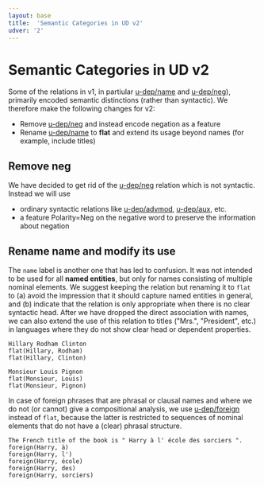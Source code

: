 ```yaml
---
layout: base
title:  'Semantic Categories in UD v2'
udver: '2'
---
```


# Semantic Categories in UD v2

Some of the relations in v1, in partiular [u-dep/name]() and [u-dep/neg]()), primarily encoded semantic distinctions (rather than syntactic). We therefore make the following changes for v2:

* Remove [u-dep/neg]() and instead encode negation as a feature
* Rename [u-dep/name]() to **flat** and extend its usage beyond names (for example, include titles)

## Remove neg

We have decided to get rid of the [u-dep/neg]() relation which is not syntactic. Instead we will use

* ordinary syntactic relations like [u-dep/advmod](), [u-dep/aux](), etc.
* a feature Polarity=Neg on the negative word to preserve the information about negation

## Rename name and modify its use

The `name` label is another one that has led to confusion. It was not intended to be used for all **named entities**, but only for names consisting of multiple nominal elements. We suggest keeping the relation but renaming it to `flat` to (a) avoid the impression that it should capture named entities in general, and (b) indicate that the relation is only appropriate when there is no clear syntactic head. After we have dropped the direct association with names, we can also extend the use of this relation to titles ("Mrs.", "President", etc.) in languages where they do not show clear head or dependent properties. <!-- Finally, consistent with the proposed changes for other headless constructions, we propose that arrows should be drawn from righ to left (see [multiword expressions](mwe.html)).-->

~~~ sdparse
Hillary Rodham Clinton
flat(Hillary, Rodham)
flat(Hillary, Clinton)
~~~

~~~ sdparse
Monsieur Louis Pignon
flat(Monsieur, Louis)
flat(Monsieur, Pignon)
~~~

In case of foreign phrases that are phrasal or clausal names and where we do not (or cannot) give a compositional analysis, we use [u-dep/foreign]() instead of `flat`, because the latter is restricted to sequences of nominal elements that do not have a (clear) phrasal structure.

~~~ sdparse
The French title of the book is " Harry à l' école des sorciers ".
foreign(Harry, à)
foreign(Harry, l')
foreign(Harry, école)
foreign(Harry, des)
foreign(Harry, sorciers)
~~~


